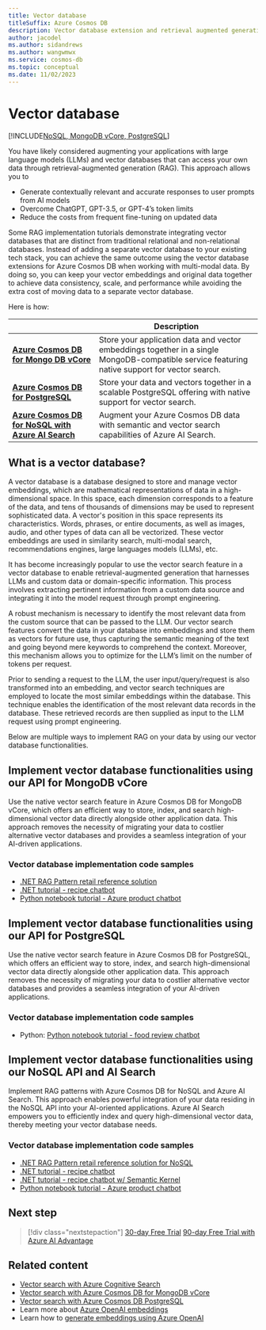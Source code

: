```yaml
---
title: Vector database
titleSuffix: Azure Cosmos DB
description: Vector database extension and retrieval augmented generation (RAG) implementation.
author: jacodel
ms.author: sidandrews
ms.author: wangwmwx
ms.service: cosmos-db
ms.topic: conceptual
ms.date: 11/02/2023
---
```


# Vector database

[!INCLUDE[NoSQL, MongoDB vCore, PostgreSQL](includes/appliesto-nosql-mongodbvcore-postgresql.md)]

You have likely considered augmenting your applications with large language models (LLMs) and vector databases that can access your own data through retrieval-augmented generation (RAG). This approach allows you to

- Generate contextually relevant and accurate responses to user prompts from AI models
- Overcome ChatGPT, GPT-3.5, or GPT-4’s token limits
- Reduce the costs from frequent fine-tuning on updated data

Some RAG implementation tutorials demonstrate integrating vector databases that are distinct from traditional relational and non-relational databases. Instead of adding a separate vector database to your existing tech stack, you can achieve the same outcome using the vector database extensions for Azure Cosmos DB when working with multi-modal data. By doing so, you can keep your vector embeddings and original data together to achieve data consistency, scale, and performance while avoiding the extra cost of moving data to a separate vector database. 

Here is how:

| | Description |
| --- | --- |
| **[Azure Cosmos DB for Mongo DB vCore](#implement-vector-database-functionalities-using-our-api-for-mongodb-vcore)** | Store your application data and vector embeddings together in a single MongoDB-compatible service featuring native support for vector search. |
| **[Azure Cosmos DB for PostgreSQL](#implement-vector-database-functionalities-using-our-api-for-postgresql)** | Store your data and vectors together in a scalable PostgreSQL offering with native support for vector search. |
| **[Azure Cosmos DB for NoSQL with Azure AI Search](#implement-vector-database-functionalities-using-our-nosql-api-and-ai-search)** | Augment your Azure Cosmos DB data with semantic and vector search capabilities of Azure AI Search. |

## What is a vector database?

A vector database is a database designed to store and manage vector embeddings, which are mathematical representations of data in a high-dimensional space. In this space, each dimension corresponds to a feature of the data, and tens of thousands of dimensions may be used to represent sophisticated data. A vector's position in this space represents its characteristics. Words, phrases, or entire documents, as well as images, audio, and other types of data can all be vectorized. These vector embeddings are used in similarity search, multi-modal search, recommendations engines, large languages models (LLMs), etc.

It has become increasingly popular to use the vector search feature in a vector database to enable retrieval-augmented generation that harnesses LLMs and custom data or domain-specific information. This process involves extracting pertinent information from a custom data source and integrating it into the model request through prompt engineering.

A robust mechanism is necessary to identify the most relevant data from the custom source that can be passed to the LLM. Our vector search features convert the data in your database into embeddings and store them as vectors for future use, thus capturing the semantic meaning of the text and going beyond mere keywords to comprehend the context. Moreover, this mechanism allows you to optimize for the LLM’s limit on the number of tokens per request.

Prior to sending a request to the LLM, the user input/query/request is also transformed into an embedding, and vector search techniques are employed to locate the most similar embeddings within the database. This technique enables the identification of the most relevant data records in the database. These retrieved records are then supplied as input to the LLM request using prompt engineering.

Below are multiple ways to implement RAG on your data by using our vector database functionalities.

## Implement vector database functionalities using our API for MongoDB vCore

Use the native vector search feature in Azure Cosmos DB for MongoDB vCore, which offers an efficient way to store, index, and search high-dimensional vector data directly alongside other application data. This approach removes the necessity of migrating your data to costlier alternative vector databases and provides a seamless integration of your AI-driven applications.

### Vector database implementation code samples

- [.NET RAG Pattern retail reference solution](https://github.com/Azure/Vector-Search-AI-Assistant-MongoDBvCore)
- [.NET tutorial - recipe chatbot](https://github.com/microsoft/AzureDataRetrievalAugmentedGenerationSamples/tree/main/C%23/CosmosDB-MongoDBvCore)
- [Python notebook tutorial - Azure product chatbot](https://github.com/microsoft/AzureDataRetrievalAugmentedGenerationSamples/tree/main/Python/CosmosDB-MongoDB-vCore)

## Implement vector database functionalities using our API for PostgreSQL

Use the native vector search feature in Azure Cosmos DB for PostgreSQL, which offers an efficient way to store, index, and search high-dimensional vector data directly alongside other application data. This approach removes the necessity of migrating your data to costlier alternative vector databases and provides a seamless integration of your AI-driven applications.

### Vector database implementation code samples

- Python: [Python notebook tutorial - food review chatbot](https://github.com/microsoft/AzureDataRetrievalAugmentedGenerationSamples/tree/main/Python/CosmosDB-PostgreSQL_CognitiveSearch)

## Implement vector database functionalities using our NoSQL API and AI Search

Implement RAG patterns with Azure Cosmos DB for NoSQL and Azure AI Search. This approach enables powerful integration of your data residing in the NoSQL API into your AI-oriented applications. Azure AI Search empowers you to efficiently index and query high-dimensional vector data, thereby meeting your vector database needs.

### Vector database implementation code samples

- [.NET RAG Pattern retail reference solution for NoSQL](https://github.com/Azure/Vector-Search-AI-Assistant-MongoDBvCore)
- [.NET tutorial - recipe chatbot](https://github.com/microsoft/AzureDataRetrievalAugmentedGenerationSamples/tree/main/C%23/CosmosDB-NoSQL_CognitiveSearch)
- [.NET tutorial - recipe chatbot w/ Semantic Kernel](https://github.com/microsoft/AzureDataRetrievalAugmentedGenerationSamples/tree/main/C%23/CosmosDB-NoSQL_CognitiveSearch_SemanticKernel)
- [Python notebook tutorial - Azure product chatbot](https://github.com/microsoft/AzureDataRetrievalAugmentedGenerationSamples/tree/main/Python/CosmosDB-NoSQL_CognitiveSearch)

## Next step

> [!div class="nextstepaction"]
> [30-day Free Trial](https://azure.microsoft.com/try/cosmosdb/)
> [90-day Free Trial with Azure AI Advantage](ai-advantage.md)

## Related content

- [Vector search with Azure Cognitive Search](../search/vector-search-overview.md)
- [Vector search with Azure Cosmos DB for MongoDB vCore](mongodb/vcore/vector-search.md)
- [Vector search with Azure Cosmos DB PostgreSQL](postgresql/howto-use-pgvector.md)
- Learn more about [Azure OpenAI embeddings](../ai-services/openai/concepts/understand-embeddings.md)
- Learn how to [generate embeddings using Azure OpenAI](../ai-services/openai/tutorials/embeddings.md)
